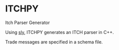 ITCHPY
======

Itch Parser Generator

Using [sly](https://github.com/dabeaz/sly), ITCHPY generates an ITCH parser in C++.

Trade messages are specified in a schema file.


